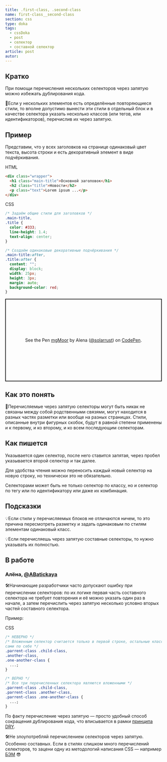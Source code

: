 ```yaml
---
title: .first-class, .second-class
name: first-class__second-class
section: css
type: doka
tags:
  - cssDoka
  - post
  - селектор
  - составной селектор
article: post
autor:
---
```


## Кратко

При помощи перечисления нескольких селекторов через запятую можно избежать дублирования кода.

🤖Если у нескольких элементов есть определённые повторяющиеся стили, то вполне допустимо вынести эти стили в отдельный блок и в качестве селектора указать несколько классов (или тегов, или идентификаторов), перечислив их через запятую.

## Пример

Представим, что у всех заголовков на странице одинаковый цвет текста, высота строки и есть декоративный элемент в виде подчёркивания.

HTML

```html
<div class="wrapper">
  <h1 class="main-title">Основной заголовок</h1>
  <h2 class="title">Новости</h2>
  <p class="text">Lorem ipsum ...</p>
</div>
```

CSS

```css
/* Задаём общие стили для заголовков */
.main-title,
.title {
  color: #333;
  line-height: 1.4;
  text-align: center;
}

/* Создаём одинаковые декоративные подчёркивания */
.main-title:after,
.title:after {
  content: "";
  display: block;
  width: 25px;
  height: 3px;
  margin: auto;
  background-color: red;
}
```

<p class="codepen" data-height="265" data-theme-id="light" data-default-tab="html,result" data-user="solarrust" data-slug-hash="mgMoor" style="height: 265px; box-sizing: border-box; display: flex; align-items: center; justify-content: center; border: 2px solid; margin: 1em 0; padding: 1em;" data-pen-title="mgMoor">
  <span>See the Pen <a href="https://codepen.io/solarrust/pen/mgMoor">
  mgMoor</a> by Alena (<a href="https://codepen.io/solarrust">@solarrust</a>)
  on <a href="https://codepen.io">CodePen</a>.</span>
</p>
<script async src="https://static.codepen.io/assets/embed/ei.js"></script>

## Как это понять

🤖Перечисляемые через запятую селекторы могут быть никак не связаны между собой родственными связями, могут находится в разных частях разметки или вообще на разных страницах. Стили, описанные внутри фигурных скобок, будут в равной степени применены и к первому, и ко второму, и ко всем последующим селекторам.

## Как пишется

Указывается один селектор, после него ставится запятая, через пробел указывается второй селектор и так далее.

Для удобства чтения можно переносить каждый новый селектор на новую строку, но технически это не обязательно.

Селекторами может быть не только селектор по классу, но и селектор по тегу или по идентификатору или даже их комбинация.

## Подсказки

💡Если стили у перечисляемых блоков не отличаются ничем, то это причина пересмотреть разметку и задать одинаковым по стилям элементам одинаковый класс.

💡Если перечисляешь через запятую составные селекторы, то нужно указывать их полностью.

## В работе

<h3>Алёна, <a href="https://twitter.com/ABatickaya" target="_blank" rel="nofollow noopener noreferrer" class="twitter">@ABatickaya</a></h3>

🛠Начинающие разработчики часто допускают ошибку при перечислении селекторов: по их логике первая часть составного селектора не требует повторения и её можно указать один раз в начале, а затем перечислить через запятую несколько условно вторых частей составного селектора.

Пример:

CSS

```css
/* НЕВЕРНО */
/* Вложенным селектор считается только в первой строке, остальные классы отдельные,
сами по себе */
.parrent-class .child-class,
.another-class,
.one-another-class {
  ...;
}

/* ВЕРНО */
/* Все три перечисленных селектора являются вложенными */
.parrent-class .child-class,
.parrent-class .another-class,
.parrent-class .one-another-class {
  ...;
}
```

По факту перечисление через запятую — просто удобный способ сокращения дублирования кода, что вписывается в рамки [принципа DRY](https://ru.wikipedia.org/wiki/Don%E2%80%99t_repeat_yourself).

🛠Не злоупотребляй перечислением селекторов через запятую. Особенно составных. Если в стилях слишком много перечислений селекторов, то зацени одну из методологий написания CSS — например [БЭМ](https://ru.bem.info/methodology/) 😎
